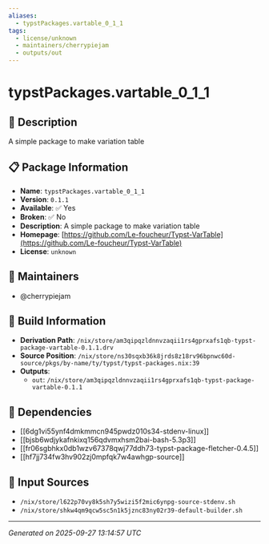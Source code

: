 ```yaml
---
aliases:
  - typstPackages.vartable_0_1_1
tags:
  - license/unknown
  - maintainers/cherrypiejam
  - outputs/out
---
```


# typstPackages.vartable_0_1_1

## 📝 Description

A simple package to make variation table

## 📋 Package Information

- **Name**: `typstPackages.vartable_0_1_1`
- **Version**: `0.1.1`
- **Available**: ✅ Yes
- **Broken**: ✅ No
- **Description**: A simple package to make variation table
- **Homepage**: [https://github.com/Le-foucheur/Typst-VarTable](https://github.com/Le-foucheur/Typst-VarTable)
- **License**: `unknown`
## 👥 Maintainers

- @cherrypiejam


## 🔧 Build Information

- **Derivation Path**: `/nix/store/am3qipqzldnnvzaqii1rs4gprxafs1qb-typst-package-vartable-0.1.1.drv`
- **Source Position**: `/nix/store/ns30sqxb36k8jrds8z18rv96bpnwc60d-source/pkgs/by-name/ty/typst/typst-packages.nix:39`
- **Outputs**:
  - `out`:  `/nix/store/am3qipqzldnnvzaqii1rs4gprxafs1qb-typst-package-vartable-0.1.1`

## 🔗 Dependencies

- [[6dg1vi55ynf4dmkmmcn945pwdz010s34-stdenv-linux]]
- [[bjsb6wdjykafnkixq156qdvmxhsm2bai-bash-5.3p3]]
- [[fr06sgbhkx0db1wzv67378qwj77ddh73-typst-package-fletcher-0.4.5]]
- [[hf7jj734fw3hv902zj0mpfqk7w4awhgp-source]]

## 📁 Input Sources

- `/nix/store/l622p70vy8k5sh7y5wizi5f2mic6ynpg-source-stdenv.sh`
- `/nix/store/shkw4qm9qcw5sc5n1k5jznc83ny02r39-default-builder.sh`

---
*Generated on 2025-09-27 13:14:57 UTC*
